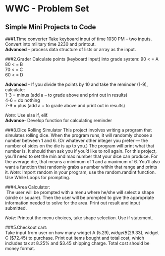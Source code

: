 # WWC - Problem Set

## Simple Mini Projects to Code

###1.Time converter
Take keyboard input of time 1030 PM – two inputs.  
Convert into military time 2230 and printout.   
**Advanced** – process data structure of lists or array as the input.

###2.Grader 
Calculate points (keyboard input) into grade system:
 90 < = A  
 80 < = B  
 70 < = C  
 60 < = D

**Advanced** - If you divide the points by 10 and take the reminder (1-9), calculate:  
  1-3 = minus (add a – to grade above and print out in results)  
  4-6 = do nothing  
  7-9 = plus (add a + to grade above and print out in results)

*Note:*  Use else if, elif.  
**Advance**- Develop function for calculating reminder

###3.Dice Rolling Simulator
This project involves writing a program that simulates rolling dice. When the program runs, it will randomly choose a number between 1 and 6. (Or whatever other integer you prefer — the number of sides on the die is up to you.) The program will print what that number is. It should then ask you if you’d like to roll again. For this project, you’ll need to set the min and max number that your dice can produce. For the average die, that means a minimum of 1 and a maximum of 6. You’ll also want a function that randomly grabs a number within that range and prints it.
*Note:* Import random in your program, use the random.randint function.  Use While Loops for prompting.

###4.Area Calculator:  
 The user will be prompted with a menu where he/she will select a shape (circle or square). Then the user will be prompted to give the appropriate information needed to solve for the area.  Print out result and input submitted.

*Note:*  Printout the menu choices, take shape selection.  Use if statement.  

###5.Checkout cart:  
Take input from user on how many widget A ($5.29), widget B ($29.33), widget C ($72.45) to purchase.  Print out items bought and total cost, which includes tax at 8.25% and $3.45 shipping charge.  Total cost should be money format.

